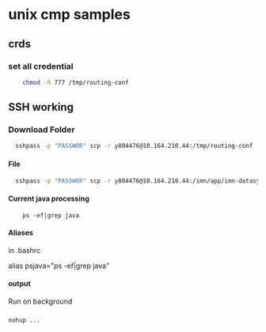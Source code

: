 # unix cmp samples

## crds
### set all credential
```bash
    chmod -R 777 /tmp/routing-conf
```


## SSH working

### Download Folder
```bash
  sshpass -p "PASSWOR" scp -r y804476@10.164.210.44:/tmp/routing-conf  /imn/downloaded/
```


#### File
```bash
  sshpass -p "PASSWOR" scp -r y804476@10.164.210.44:/imn/app/imn-datasync-1.0.0.12_sasi/bin/functions /imn/tmp/imn-datasync/functions
```



#### Current java  processing
```
    ps -ef|grep java
```


#### Aliases

in .bashrc

alias psjava="ps -ef|grep java"

#### output

Run on background
###
    nohup ...
###




